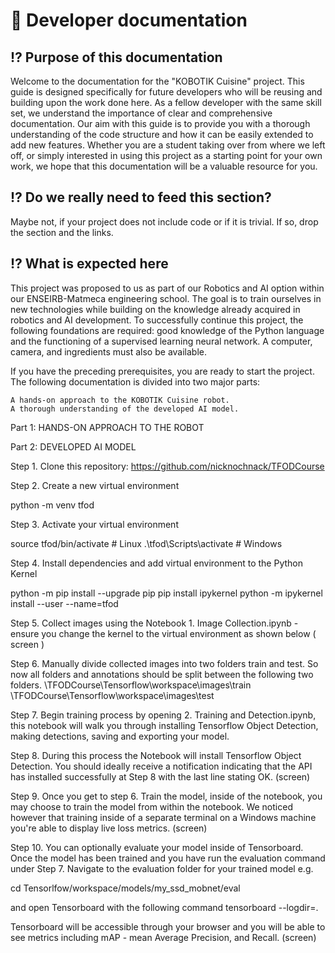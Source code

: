 # 📖 Developer documentation

## ⁉️ Purpose of this documentation

Welcome to the documentation for the "KOBOTIK Cuisine" project. This guide is designed specifically for future developers who will be reusing and building upon the work done here. As a fellow developer with the same skill set, we understand the importance of clear and comprehensive documentation. Our aim with this guide is to provide you with a thorough understanding of the code structure and how it can be easily extended to add new features. Whether you are a student taking over from where we left off, or simply interested in using this project as a starting point for your own work, we hope that this documentation will be a valuable resource for you.

## ⁉️ Do we really need to feed this section? 

Maybe not, if your project does not include code or if it is trivial. If so, drop the section and the links.


## ⁉️ What is expected here

This project was proposed to us as part of our Robotics and AI option within our ENSEIRB-Matmeca engineering school. The goal is to train ourselves in new technologies while building on the knowledge already acquired in robotics and AI development. To successfully continue this project, the following foundations are required: good knowledge of the Python language and the functioning of a supervised learning neural network. A computer, camera, and ingredients must also be available.


If you have the preceding prerequisites, you are ready to start the project. The following documentation is divided into two major parts:

    A hands-on approach to the KOBOTIK Cuisine robot.
    A thorough understanding of the developed AI model.

Part 1: HANDS-ON APPROACH TO THE ROBOT

Part 2: DEVELOPED AI MODEL

Step 1. Clone this repository: https://github.com/nicknochnack/TFODCourse

Step 2. Create a new virtual environment 

python -m venv tfod

Step 3. Activate your virtual environment 

source tfod/bin/activate # Linux
.\tfod\Scripts\activate # Windows 


 Step 4. Install dependencies and add virtual environment to the Python Kernel 
 
 python -m pip install --upgrade pip
pip install ipykernel
python -m ipykernel install --user --name=tfod

Step 5. Collect images using the Notebook 1. Image Collection.ipynb - ensure you change the kernel to the virtual environment as shown below ( screen )



Step 6. Manually divide collected images into two folders train and test. So now all folders and annotations should be split between the following two folders.
\TFODCourse\Tensorflow\workspace\images\train
\TFODCourse\Tensorflow\workspace\images\test 


Step 7. Begin training process by opening 2. Training and Detection.ipynb, this notebook will walk you through installing Tensorflow Object Detection, making detections, saving and exporting your model. 


Step 8. During this process the Notebook will install Tensorflow Object Detection. You should ideally receive a notification indicating that the API has installed successfully at Step 8 with the last line stating OK. (screen)


Step 9. Once you get to step 6. Train the model, inside of the notebook, you may choose to train the model from within the notebook. We noticed however that training inside of a separate terminal on a Windows machine you're able to display live loss metrics. (screen)


Step 10. You can optionally evaluate your model inside of Tensorboard. Once the model has been trained and you have run the evaluation command under Step 7. Navigate to the evaluation folder for your trained model e.g. 

 cd Tensorlfow/workspace/models/my_ssd_mobnet/eval
 
and open Tensorboard with the following command 
 tensorboard --logdir=. 
 
Tensorboard will be accessible through your browser and you will be able to see metrics including mAP - mean Average Precision, and Recall. (screen)







